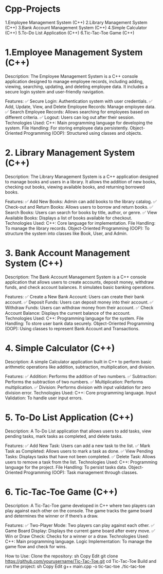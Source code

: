 # Cpp-Projects   
1.Employee Management System (C++) 
2.Library Management System (C++) 
3.Bank Account Management System (C++) 
4.Simple Calculator (C++) 
5.To-Do List Application (C++) 
6.Tic-Tac-Toe Game (C++)


# 1.Employee Management System (C++)
Description:
The Employee Management System is a C++ console application designed to manage employee records, including adding, viewing, searching, updating, and deleting employee data. It includes a secure login system and user-friendly navigation.

Features:
✅ Secure Login: Authentication system with user credentials.
✅ Add, Update, View, and Delete Employee Records: Manage employee data.
✅ Search Employee Records: Allows searching for employees based on different criteria.
✅ Logout: Users can log out after their session.
Technologies Used:
C++: Main programming language for developing the system.
File Handling: For storing employee data persistently.
Object-Oriented Programming (OOP): Structured using classes and objects.

# 2. Library Management System (C++)
Description:
The Library Management System is a C++ application designed to manage books and users in a library. It allows the addition of new books, checking out books, viewing available books, and returning borrowed books.

Features:
✅ Add New Books: Admin can add books to the library catalog.
✅ Check-out and Return Books: Allows users to borrow and return books.
✅ Search Books: Users can search for books by title, author, or genre.
✅ View Available Books: Displays a list of books available for checkout.
Technologies Used:
C++: Core language for implementation.
File Handling: To manage the library records.
Object-Oriented Programming (OOP): To structure the system into classes like Book, User, and Admin.

# 3. Bank Account Management System (C++)
Description:
The Bank Account Management System is a C++ console application that allows users to create accounts, deposit money, withdraw funds, and check account balances. It simulates basic banking operations.

Features:
✅ Create a New Bank Account: Users can create their bank account.
✅ Deposit Funds: Users can deposit money into their account.
✅ Withdraw Funds: Users can withdraw money from their account.
✅ Check Account Balance: Displays the current balance of the account.
Technologies Used:
C++: Programming language for the system.
File Handling: To store user bank data securely.
Object-Oriented Programming (OOP): Using classes to represent Bank Account and Transactions.

# 4. Simple Calculator (C++)
Description:
A simple Calculator application built in C++ to perform basic arithmetic operations like addition, subtraction, multiplication, and division.

Features:
✅ Addition: Performs the addition of two numbers.
✅ Subtraction: Performs the subtraction of two numbers.
✅ Multiplication: Performs multiplication.
✅ Division: Performs division with input validation for zero division error.
Technologies Used:
C++: Core programming language.
Input Validation: To handle user input errors.

# 5. To-Do List Application (C++)
Description:
A To-Do List application that allows users to add tasks, view pending tasks, mark tasks as completed, and delete tasks.

Features:
✅ Add New Task: Users can add a new task to the list.
✅ Mark Task as Completed: Allows users to mark a task as done.
✅ View Pending Tasks: Displays tasks that have not been completed.
✅ Delete Task: Allows users to remove a task from the list.
Technologies Used:
C++: Programming language for the project.
File Handling: To persist tasks data.
Object-Oriented Programming (OOP): Task management through classes.

# 6. Tic-Tac-Toe Game (C++)
Description:
A Tic-Tac-Toe game developed in C++ where two players can play against each other on the console. The game tracks the game board and determines the winner or if there’s a draw.

Features:
✅ Two-Player Mode: Two players can play against each other.
✅ Game Board Display: Displays the current game board after every move.
✅ Win or Draw Check: Checks for a winner or a draw.
Technologies Used:
C++: Main programming language.
Logic Implementation: To manage the game flow and check for wins.

How to Use:
Clone the repository:
sh
Copy
Edit
git clone https://github.com/yourusername/Tic-Tac-Toe.git
cd Tic-Tac-Toe
Build and run the project:
sh
Copy
Edit
g++ main.cpp -o tic-tac-toe
./tic-tac-toe
